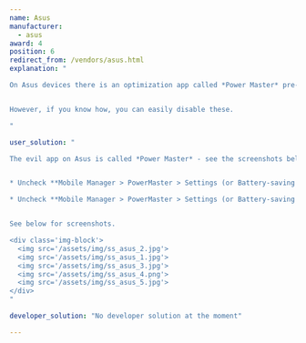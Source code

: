```yaml
---
name: Asus
manufacturer:
  - asus
award: 4
position: 6
redirect_from: /vendors/asus.html
explanation: "

On Asus devices there is an optimization app called *Power Master* pre-installed with some modifications made by default, eg. blocking apps from starting and killing background tasks when your screen turns off.


However, if you know how, you can easily disable these.

"

user_solution: "

The evil app on Asus is called *Power Master* - see the screenshots below. To make sure apps background processing works set up the following:


* Uncheck **Mobile Manager > PowerMaster > Settings (or Battery-saving options) > Clean up in suspend** 

* Uncheck **Mobile Manager > PowerMaster > Settings (or Battery-saving options) > Auto-deny apps from auto starting**. 


See below for screenshots.

<div class='img-block'>
  <img src='/assets/img/ss_asus_2.jpg'>
  <img src='/assets/img/ss_asus_1.jpg'>
  <img src='/assets/img/ss_asus_3.jpg'>
  <img src='/assets/img/ss_asus_4.png'>
  <img src='/assets/img/ss_asus_5.jpg'>
</div>
"

developer_solution: "No developer solution at the moment"

---
```


